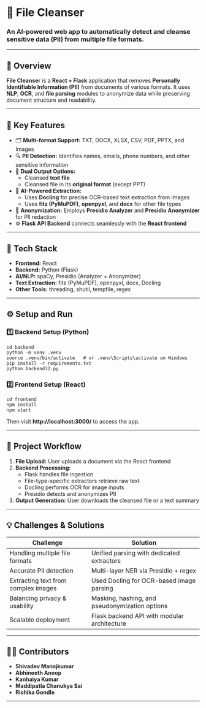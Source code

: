 <h1>🧹 File Cleanser</h1>
<h3>An AI-powered web app to automatically detect and cleanse sensitive data (PII) from multiple file formats.</h3>

<hr>

<h2>🚀 Overview</h2>
<p><b>File Cleanser</b> is a <b>React + Flask</b> application that removes <b>Personally Identifiable Information (PII)</b> from documents of various formats.  
It uses <b>NLP</b>, <b>OCR</b>, and <b>file parsing</b> modules to anonymize data while preserving document structure and readability.</p>

<hr>

<h2>🧠 Key Features</h2>
<ul>
  <li>🗂 <b>Multi-format Support:</b> TXT, DOCX, XLSX, CSV, PDF, PPTX, and Images</li>
  <li>🔍 <b>PII Detection:</b> Identifies names, emails, phone numbers, and other sensitive information</li>
  <li>🧩 <b>Dual Output Options:</b>
    <ul>
      <li>Cleansed <b>text file</b></li>
      <li>Cleansed file in its <b>original format</b> (except PPT)</li>
    </ul>
  </li>
  <li>🤖 <b>AI-Powered Extraction:</b>
    <ul>
      <li>Uses <b>Docling</b> for precise OCR-based text extraction from images</li>
      <li>Uses <b>fitz (PyMuPDF)</b>, <b>openpyxl</b>, and <b>docx</b> for other file types</li>
    </ul>
  </li>
  <li>🧼 <b>Anonymization:</b> Employs <b>Presidio Analyzer</b> and <b>Presidio Anonymizer</b> for PII redaction</li>
  <li>⚙️ <b>Flask API Backend</b> connects seamlessly with the <b>React frontend</b></li>
</ul>

<hr>

<h2>🧩 Tech Stack</h2>
<ul>
  <li><b>Frontend:</b> React</li>
  <li><b>Backend:</b> Python (Flask)</li>
  <li><b>AI/NLP:</b> spaCy, Presidio (Analyzer + Anonymizer)</li>
  <li><b>Text Extraction:</b> fitz (PyMuPDF), openpyxl, docx, Docling</li>
  <li><b>Other Tools:</b> threading, shutil, tempfile, regex</li>
</ul>

<hr>

<h2>⚙️ Setup and Run</h2>

<h3>1️⃣ Backend Setup (Python)</h3>
<pre><code>cd backend
python -m venv .venv
source .venv/bin/activate   # or .venv\Scripts\activate on Windows
pip install -r requirements.txt
python backend32.py
</code></pre>

<h3>2️⃣ Frontend Setup (React)</h3>
<pre><code>cd frontend
npm install
npm start
</code></pre>

<p>Then visit <b>http://localhost:3000/</b> to access the app.</p>

<hr>

<h2>📂 Project Workflow</h2>
<ol>
  <li><b>File Upload:</b> User uploads a document via the React frontend</li>
  <li><b>Backend Processing:</b>
    <ul>
      <li>Flask handles file ingestion</li>
      <li>File-type-specific extractors retrieve raw text</li>
      <li>Docling performs OCR for image inputs</li>
      <li>Presidio detects and anonymizes PII</li>
    </ul>
  </li>
  <li><b>Output Generation:</b> User downloads the cleansed file or a text summary</li>
</ol>

<hr>

<h2>💡 Challenges & Solutions</h2>
<table>
  <thead>
    <tr>
      <th>Challenge</th>
      <th>Solution</th>
    </tr>
  </thead>
  <tbody>
    <tr><td>Handling multiple file formats</td><td>Unified parsing with dedicated extractors</td></tr>
    <tr><td>Accurate PII detection</td><td>Multi-layer NER via Presidio + regex</td></tr>
    <tr><td>Extracting text from complex images</td><td>Used Docling for OCR-based image parsing</td></tr>
    <tr><td>Balancing privacy & usability</td><td>Masking, hashing, and pseudonymization options</td></tr>
    <tr><td>Scalable deployment</td><td>Flask backend API with modular architecture</td></tr>
  </tbody>
</table>

<hr>

<h2>👨‍💻 Contributors</h2>
<ul>
  <li><b>Shivadev Manojkumar</b> </li>
  <li><b>Abhineeth Anoop</b> </li>
  <li><b>Kanhaiya Kumar</b> </li>
  <li><b>Maddipatla Chanukya Sai</b> </li>
  <li><b>Rishika Gondle</b> </li>
</ul>

<hr>
